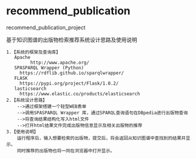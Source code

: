 # recommend_publication
recommend_publication_project

基于知识图谱的出版物检索推荐系统设计思路及使用说明



    1.【系统的框架及查询库】
       Apache
             http://www.apache.org/
       SPASPARQL Wrapper (Python)
	     https://rdflib.github.io/sparqlwrapper/
       FLASK
	     https://pypi.org/project/Flask/1.0.2/
       lasticsearch
	     https://www.elastic.co/products/elasticsearch
    2.【系统设计思路】
        -->通过框架搭建一个轻型WEB表单
        -->调用SPASPARQL Wrapper 库，通过SPARQL查询语句在DBpedia进行出版物查询
        -->将查询结果结构化写入html文件
        -->打开html结果文件完成出版物信息显示及相关出版物的推荐
    3.【使用说明】
        运行程序后，输入想要检索的出版物，提交后，将会返回从知识图谱中查找到的结果并显示。
        同时推荐的出版物也将一同在浏览器中打开显示。

